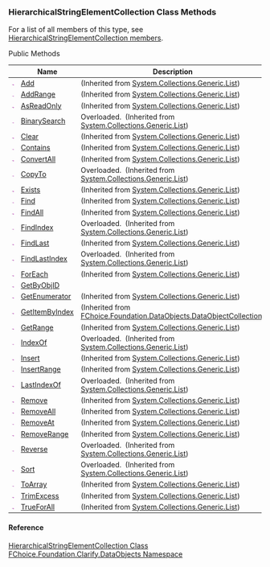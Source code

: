 ﻿### HierarchicalStringElementCollection Class Methods

For a list of all members of this type, see [HierarchicalStringElementCollection members](fcSDK~FChoice.Foundation.Clarify.DataObjects.HierarchicalStringElementCollection_members.md).

Public Methods

|   | Name | Description |
| --- | --- | --- |
| ![Public Method](dotnetimages/publicMethod.png) | [Add](#) | (Inherited from [System.Collections.Generic.List<IHierarchicalStringElement>](#)) |
| ![Public Method](dotnetimages/publicMethod.png) | [AddRange](#) | (Inherited from [System.Collections.Generic.List<IHierarchicalStringElement>](#)) |
| ![Public Method](dotnetimages/publicMethod.png) | [AsReadOnly](#) | (Inherited from [System.Collections.Generic.List<IHierarchicalStringElement>](#)) |
| ![Public Method](dotnetimages/publicMethod.png) | [BinarySearch](#) | Overloaded.  (Inherited from [System.Collections.Generic.List<IHierarchicalStringElement>](#)) |
| ![Public Method](dotnetimages/publicMethod.png) | [Clear](#) | (Inherited from [System.Collections.Generic.List<IHierarchicalStringElement>](#)) |
| ![Public Method](dotnetimages/publicMethod.png) | [Contains](#) | (Inherited from [System.Collections.Generic.List<IHierarchicalStringElement>](#)) |
| ![Public Method](dotnetimages/publicMethod.png) | [ConvertAll](#) | (Inherited from [System.Collections.Generic.List<IHierarchicalStringElement>](#)) |
| ![Public Method](dotnetimages/publicMethod.png) | [CopyTo](#) | Overloaded.  (Inherited from [System.Collections.Generic.List<IHierarchicalStringElement>](#)) |
| ![Public Method](dotnetimages/publicMethod.png) | [Exists](#) | (Inherited from [System.Collections.Generic.List<IHierarchicalStringElement>](#)) |
| ![Public Method](dotnetimages/publicMethod.png) | [Find](#) | (Inherited from [System.Collections.Generic.List<IHierarchicalStringElement>](#)) |
| ![Public Method](dotnetimages/publicMethod.png) | [FindAll](#) | (Inherited from [System.Collections.Generic.List<IHierarchicalStringElement>](#)) |
| ![Public Method](dotnetimages/publicMethod.png) | [FindIndex](#) | Overloaded.  (Inherited from [System.Collections.Generic.List<IHierarchicalStringElement>](#)) |
| ![Public Method](dotnetimages/publicMethod.png) | [FindLast](#) | (Inherited from [System.Collections.Generic.List<IHierarchicalStringElement>](#)) |
| ![Public Method](dotnetimages/publicMethod.png) | [FindLastIndex](#) | Overloaded.  (Inherited from [System.Collections.Generic.List<IHierarchicalStringElement>](#)) |
| ![Public Method](dotnetimages/publicMethod.png) | [ForEach](#) | (Inherited from [System.Collections.Generic.List<IHierarchicalStringElement>](#)) |
| ![Public Method](dotnetimages/publicMethod.png) | [GetByObjID](fcSDK~FChoice.Foundation.Clarify.DataObjects.HierarchicalStringElementCollection~GetByObjID.md) |   |
| ![Public Method](dotnetimages/publicMethod.png) | [GetEnumerator](#) | (Inherited from [System.Collections.Generic.List<IHierarchicalStringElement>](#)) |
| ![Public Method](dotnetimages/publicMethod.png) | [GetItemByIndex](fcSDK~FChoice.Foundation.DataObjects.DataObjectCollection`1~GetItemByIndex.md) | (Inherited from [FChoice.Foundation.DataObjects.DataObjectCollection<IHierarchicalStringElement>](fcSDK~FChoice.Foundation.DataObjects.DataObjectCollection`1.md)) |
| ![Public Method](dotnetimages/publicMethod.png) | [GetRange](#) | (Inherited from [System.Collections.Generic.List<IHierarchicalStringElement>](#)) |
| ![Public Method](dotnetimages/publicMethod.png) | [IndexOf](#) | Overloaded.  (Inherited from [System.Collections.Generic.List<IHierarchicalStringElement>](#)) |
| ![Public Method](dotnetimages/publicMethod.png) | [Insert](#) | (Inherited from [System.Collections.Generic.List<IHierarchicalStringElement>](#)) |
| ![Public Method](dotnetimages/publicMethod.png) | [InsertRange](#) | (Inherited from [System.Collections.Generic.List<IHierarchicalStringElement>](#)) |
| ![Public Method](dotnetimages/publicMethod.png) | [LastIndexOf](#) | Overloaded.  (Inherited from [System.Collections.Generic.List<IHierarchicalStringElement>](#)) |
| ![Public Method](dotnetimages/publicMethod.png) | [Remove](#) | (Inherited from [System.Collections.Generic.List<IHierarchicalStringElement>](#)) |
| ![Public Method](dotnetimages/publicMethod.png) | [RemoveAll](#) | (Inherited from [System.Collections.Generic.List<IHierarchicalStringElement>](#)) |
| ![Public Method](dotnetimages/publicMethod.png) | [RemoveAt](#) | (Inherited from [System.Collections.Generic.List<IHierarchicalStringElement>](#)) |
| ![Public Method](dotnetimages/publicMethod.png) | [RemoveRange](#) | (Inherited from [System.Collections.Generic.List<IHierarchicalStringElement>](#)) |
| ![Public Method](dotnetimages/publicMethod.png) | [Reverse](#) | Overloaded.  (Inherited from [System.Collections.Generic.List<IHierarchicalStringElement>](#)) |
| ![Public Method](dotnetimages/publicMethod.png) | [Sort](#) | Overloaded.  (Inherited from [System.Collections.Generic.List<IHierarchicalStringElement>](#)) |
| ![Public Method](dotnetimages/publicMethod.png) | [ToArray](#) | (Inherited from [System.Collections.Generic.List<IHierarchicalStringElement>](#)) |
| ![Public Method](dotnetimages/publicMethod.png) | [TrimExcess](#) | (Inherited from [System.Collections.Generic.List<IHierarchicalStringElement>](#)) |
| ![Public Method](dotnetimages/publicMethod.png) | [TrueForAll](#) | (Inherited from [System.Collections.Generic.List<IHierarchicalStringElement>](#)) |





#### Reference

[HierarchicalStringElementCollection Class](fcSDK~FChoice.Foundation.Clarify.DataObjects.HierarchicalStringElementCollection.md)  
[FChoice.Foundation.Clarify.DataObjects Namespace](fcSDK~FChoice.Foundation.Clarify.DataObjects_namespace.md)